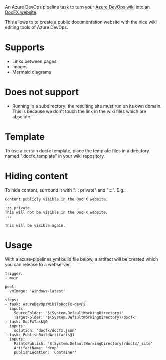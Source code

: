 An Azure DevOps pipeline task to turn your [Azure DevOps wiki](https://docs.microsoft.com/en-us/azure/devops/project/wiki/wiki-create-repo) into an [DocFX website](https://dotnet.github.io/docfx/).

This allows to to create a public documentation website with the nice wiki editing tools of Azure DevOps. 

# Supports

- Links between pages
- Images
- Mermaid diagrams

# Does not support

- Running in a subdirectory: the resulting site must run on its own domain. This is because we don't touch the link in the wiki files which are absolute.

# Template

To use a certain docfx template, place the template files in a directory named ".docfx_template" in your wiki repository.

# Hiding content

To hide content, surround it with "::: private" and ":::". E.g.:

```
Content publicly visible in the DocFX website.

::: private
This will not be visible in the DocFX website.
::: 

This will be visible again. 
```

# Usage

With a azure-pipelines.yml build file below, a artifact will be created which you can release to a webserver.

```
trigger:
- main

pool: 
  vmImage: 'windows-latest'

steps:
- task: AzureDevOpsWikiToDocFx-dev@2
  inputs:
    SourceFolder: '$(System.DefaultWorkingDirectory)'
    TargetFolder: '$(System.DefaultWorkingDirectory)/docfx'
- task: DocFxTask@0
  inputs:
    solution: 'docfx/docfx.json'
- task: PublishBuildArtifacts@1
  inputs:
    PathtoPublish: '$(System.DefaultWorkingDirectory)/docfx/_site'
    ArtifactName: 'drop'
    publishLocation: 'Container'
```
